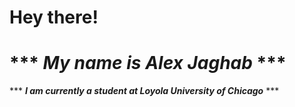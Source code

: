 # Hey there! 
# *** ***My name is Alex Jaghab*** ***
*** ***I am currently a student at Loyola University of Chicago*** ***
